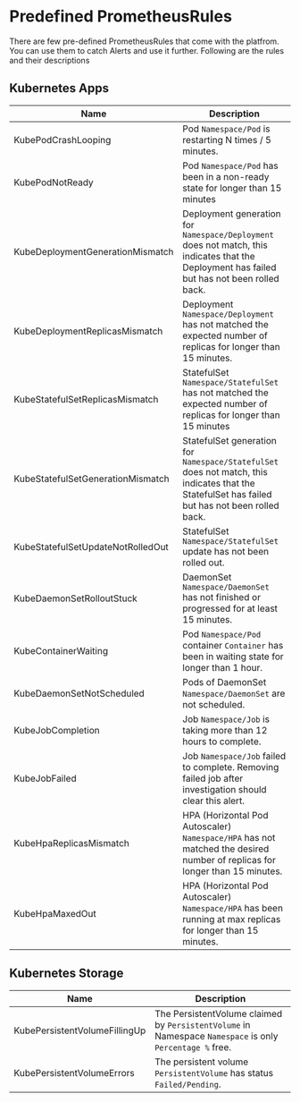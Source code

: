 # Predefined PrometheusRules

There are few pre-defined PrometheusRules that come with the platfrom. You can use them to catch Alerts and use it further. Following are the rules and their descriptions

## Kubernetes Apps

| Name                              | Description |
|-----------------------------------|-------------|
| KubePodCrashLooping               | Pod `Namespace/Pod` is restarting N times / 5 minutes. |
| KubePodNotReady                   | Pod `Namespace/Pod` has been in a non-ready state for longer than 15 minutes |
| KubeDeploymentGenerationMismatch  | Deployment generation for `Namespace/Deployment` does not match, this indicates that the Deployment has failed but has not been rolled back. |
| KubeDeploymentReplicasMismatch    | Deployment `Namespace/Deployment` has not matched the expected number of replicas for longer than 15 minutes. |
| KubeStatefulSetReplicasMismatch   | StatefulSet `Namespace/StatefulSet` has not matched the expected number of replicas for longer than 15 minutes |
| KubeStatefulSetGenerationMismatch | StatefulSet generation for `Namespace/StatefulSet` does not match, this indicates that the StatefulSet has failed but has not been rolled back. |
| KubeStatefulSetUpdateNotRolledOut | StatefulSet `Namespace/StatefulSet` update has not been rolled out. |
| KubeDaemonSetRolloutStuck         | DaemonSet `Namespace/DaemonSet` has not finished or progressed for at least 15 minutes. |
| KubeContainerWaiting              | Pod `Namespace/Pod` container `Container` has been in waiting state for longer than 1 hour. |
| KubeDaemonSetNotScheduled         | Pods of DaemonSet `Namespace/DaemonSet` are not scheduled. |
| KubeJobCompletion                 | Job `Namespace/Job` is taking more than 12 hours to complete. |
| KubeJobFailed                     | Job `Namespace/Job` failed to complete. Removing failed job after investigation should clear this alert. |
| KubeHpaReplicasMismatch           | HPA (Horizontal Pod Autoscaler) `Namespace/HPA` has not matched the desired number of replicas for longer than 15 minutes. |
| KubeHpaMaxedOut                   | HPA (Horizontal Pod Autoscaler) `Namespace/HPA` has been running at max replicas for longer than 15 minutes. |

## Kubernetes Storage

| Name                              | Description |
|-----------------------------------|-------------|
| KubePersistentVolumeFillingUp     | The PersistentVolume claimed by `PersistentVolume` in Namespace `Namespace` is only `Percentage %` free. |
| KubePersistentVolumeErrors        | The persistent volume `PersistentVolume` has status `Failed/Pending`. |
